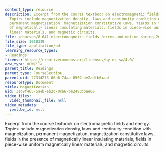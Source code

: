 ```yaml
---
content_type: resource
description: Excerpt from the course textbook on electromagnetic fields and energy.
  Topics include magnetization density, laws and continuity condition with magnetization,
  permanent magnetization, magnetization constitutive laws, fields in the presence
  of magnetically linear insulating materials, fields in piece-wise uniform magnetically
  linear materials, and magnetic circuits.
file: /courses/6-641-electromagnetic-fields-forces-and-motion-spring-2005/3ec9f4655aebeb2c0da6be2483dbae06_09.pdf
file_size: 1018389
file_type: application/pdf
learning_resource_types:
- Readings
license: https://creativecommons.org/licenses/by-nc-sa/4.0/
ocw_type: OCWFile
parent_title: Readings
parent_type: CourseSection
parent_uid: 2731d273-06a6-74aa-8502-ee2adfb6aaaf
resourcetype: Document
title: Magnetization
uid: 3ec9f465-5aeb-eb2c-0da6-be2483dbae06
video_files:
  video_thumbnail_file: null
video_metadata:
  youtube_id: null
---
```

Excerpt from the course textbook on electromagnetic fields and energy. Topics include magnetization density, laws and continuity condition with magnetization, permanent magnetization, magnetization constitutive laws, fields in the presence of magnetically linear insulating materials, fields in piece-wise uniform magnetically linear materials, and magnetic circuits.